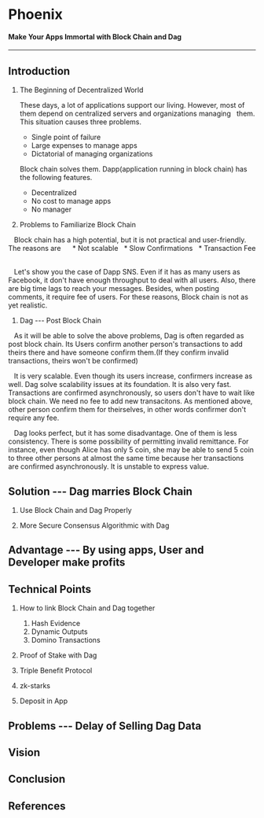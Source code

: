 # Phoenix
#### Make Your Apps Immortal with Block Chain and Dag
-------------------------------------------------------


## Introduction
1. The Beginning of Decentralized World  


    These days, a lot of applications support our living. However, most of them depend on centralized servers and organizations managing   them. This situation causes three problems. 
    * Single point of failure 
    * Large expenses to manage apps 
    * Dictatorial of managing organizations  
    
    
    Block chain solves them. Dapp(application running in block chain) has the following features. 
    * Decentralized
    * No cost to manage apps
    * No manager


1. Problems to Familiarize Block Chain  


    Block chain has a high potential, but it is not practical and user-friendly. The reasons are   
    * Not scalable  
    * Slow Confirmations  
    * Transaction Fee  
  
  
    Let's show you the case of Dapp SNS. Even if it has as many users as Facebook, it don't have enough throughput to deal with all users. Also, there are big time lags to reach your messages. Besides, when posting comments, it require fee of users. 
    For these reasons, Block chain is not as yet realistic.


1. Dag --- Post Block Chain  


    As it will be able to solve the above problems, Dag is often regarded as post block chain. Its Users confirm another person's transactions to add theirs there and have someone confirm them.(If they confirm invalid transactions, theirs won't be confirmed)    


    It is very scalable. Even though its users increase, confirmers increase as well. Dag solve scalability issues at its foundation. It  is also very fast. Transactions are confirmed asynchronously, so users don't have to wait like block chain. We need no fee to add new transacitons. As mentioned above, other person confirm them for theirselves, in other words confirmer don't require any fee.  


    Dag looks perfect, but it has some disadvantage. One of them is less consistency. There is some possibility of permitting invalid remittance. For instance, even though Alice has only 5 coin, she may be able to send 5 coin to three other persons at almost the same time because her transactions are confirmed asynchronously. It is unstable to express value.  


## Solution --- Dag marries Block Chain 
1. Use Block Chain and Dag Properly 

1. More Secure Consensus Algorithmic with Dag


## Advantage --- By using apps, User and Developer make profits


## Technical Points
1. How to link Block Chain and Dag together
    1. Hash Evidence 
    1. Dynamic Outputs
    1. Domino Transactions
    
1. Proof of Stake with Dag

1. Triple Benefit Protocol

1. zk-starks

1. Deposit in App


## Problems --- Delay of Selling Dag Data


## Vision


## Conclusion


## References

